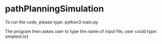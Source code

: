# pathPlanningSimulation
To run the code, please type: python3 main.py


The program then askes user to type the name of input file, user could type: simplest.txt
